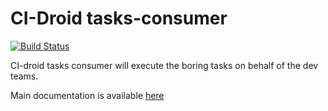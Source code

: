 # CI-Droid tasks-consumer

[![Build Status](https://travis-ci.org/societe-generale/ci-droid-tasks-consumer.svg?branch=master)](https://travis-ci.org/societe-generale/ci-droid-tasks-consumer)

CI-droid tasks consumer will execute the boring tasks on behalf of the dev teams.


Main documentation is available [here](https://github.com/societe-generale/ci-droid)
